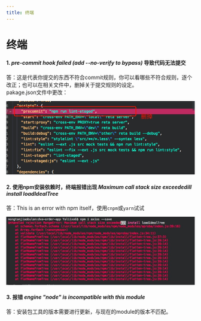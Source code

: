 ```yaml
---
title: 终端
---
```


# 终端

#### 1. *pre-commit hook failed (add --no-verify to bypass)* 导致代码无法提交   
答：这是代表你提交的东西不符合commit规则，你可以看哪些不符合规则，逐个改正；也可以在相关文件中，删掉关于提交规则的设定。  
pakage.json文件中更改：  

![示例](../.vuepress/public/imgs/ter-01.jpg) 

#### 2. 使用npm安装依赖时，终端报错出现 *Maximum call stack size exceededill install loadIdealTree*  
答：This is an error with npm itself，使用`cnpm`或`yarn`试试  

![示例](../.vuepress/public/imgs/ter-02.jpg)

#### 3. 报错 *engine "node" is incompatible with this module* 
答：安装包工具的版本需要进行更新，与现在的module的版本不匹配。 
